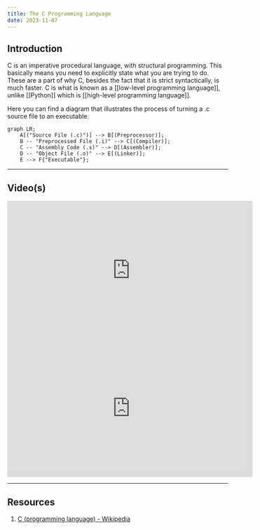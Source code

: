 ```yaml
---
title: The C Programming Language
date: 2023-11-07
---
```

## Introduction

C is an imperative procedural language, with structural programming.  This basically means you need to explicitly state what you are trying to do. These are a part of why C, besides the fact that it is strict syntactically, is much faster.  C is what is known as a [[low-level programming language]], unlike [[Python]] which is [[high-level programming language]].

Here you can find a diagram that illustrates the process of turning a .c source file to an executable.

```mermaid
graph LR;
	A[("Source File (.c)")] --> B[(Preprocessor)];
	B -- "Preprocessed File (.i)" --> C[(Compiler)];
	C -- "Assembly Code (.s)" --> D[(Assembler)];
	D -- "Object File (.o)" --> E[(Linker)];
	E --> F{"Executable"};
```

---
## Video(s)

<iframe width="560" height="315" src="https://www.youtube.com/embed/de2Hsvxaf8M?si=SWYtyQcTkD-TPX9F" title="YouTube video player" frameborder="0" allow="accelerometer; autoplay; clipboard-write; encrypted-media; gyroscope; picture-in-picture; web-share" allowfullscreen></iframe>

<iframe width="560" height="315" src="https://www.youtube.com/embed/2ybLD6_2gKM?si=bzqeRle-xQ5kx7t0" title="YouTube video player" frameborder="0" allow="accelerometer; autoplay; clipboard-write; encrypted-media; gyroscope; picture-in-picture; web-share" allowfullscreen></iframe>

---
## Resources
1. [C (programming language) - Wikipedia](https://en.wikipedia.org/wiki/C_(programming_language))
